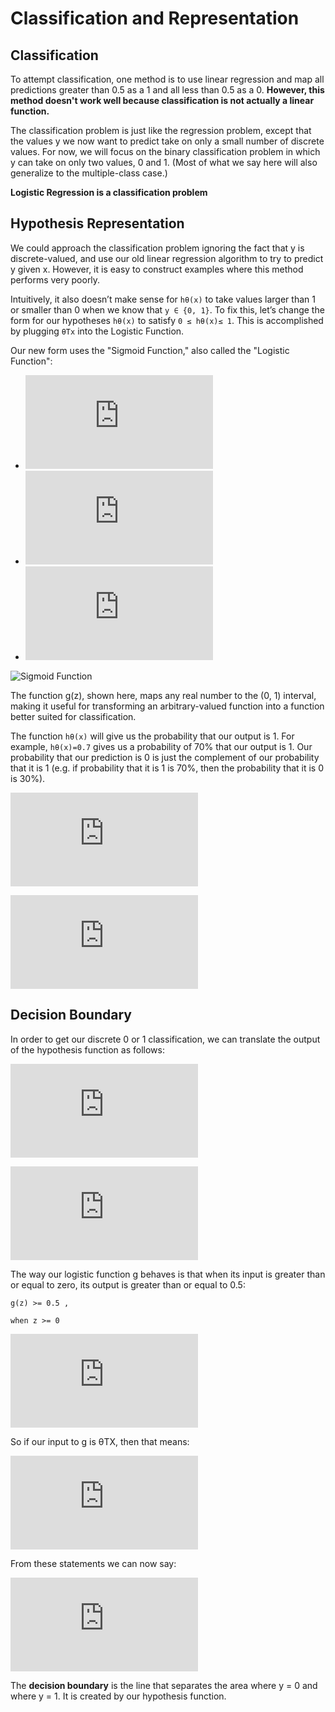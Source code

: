 # Classification and Representation

## Classification

To attempt classification, one method is to use linear regression and map all predictions greater than 0.5 as a 1 and all less than 0.5 as a 0. __However, this method doesn't work well because classification is not actually a linear function.__

The classification problem is just like the regression problem, except that the values y we now want to predict take on only a small number of discrete values. For now, we will focus on the binary classification problem in which y can take on only two values, 0 and 1. (Most of what we say here will also generalize to the multiple-class case.)

__Logistic Regression is a classification problem__

## Hypothesis Representation

We could approach the classification problem ignoring the fact that y is discrete-valued, and use our old linear regression algorithm to try to predict y given x. However, it is easy to construct examples where this method performs very poorly.

Intuitively, it also doesn’t make sense for ```hθ(x)``` to take values larger than 1 or smaller than 0 when we know that ```y ∈ {0, 1}```. To fix this, let’s change the form for our hypotheses ```hθ(x)``` to satisfy ```0 ≤ hθ(x)≤ 1```. This is accomplished by plugging ```θTx``` into the Logistic Function.

Our new form uses the "Sigmoid Function," also called the "Logistic Function":

- ![Function](http://www.sciweavers.org/tex2img.php?eq=h_%5Ctheta%20%28x%29%20%3D%20g%20%28%20%5Ctheta%5ET%20x%20%29%20%20&bc=White&fc=Black&im=jpg&fs=12&ff=txfonts&edit=0)
- ![](http://www.sciweavers.org/tex2img.php?eq=z%20%3D%20%5Ctheta%5ET%20x&bc=White&fc=Black&im=jpg&fs=12&ff=txfonts&edit=0)
- ![](http://www.sciweavers.org/tex2img.php?eq=g%28z%29%20%3D%20%5Cdfrac%7B1%7D%7B1%20%2B%20e%5E%7B-z%7D%7D&bc=White&fc=Black&im=jpg&fs=12&ff=txfonts&edit=0)

![Sigmoid Function ](https://d3c33hcgiwev3.cloudfront.net/imageAssetProxy.v1/1WFqZHntEead-BJkoDOYOw_2413fbec8ff9fa1f19aaf78265b8a33b_Logistic_function.png?expiry=1485907200000&hmac=PhsS3S6irXMx0-d9DbhP0Vgp_z5KJNf6wDEh6l-lVoE)

The function g(z), shown here, maps any real number to the (0, 1) interval, making it useful for transforming an arbitrary-valued function into a function better suited for classification.

The function ```hθ(x)``` will give us the probability that our output is 1. For example, ```hθ(x)=0.7``` gives us a probability of 70% that our output is 1. Our probability that our prediction is 0 is just the complement of our probability that it is 1 (e.g. if probability that it is 1 is 70%, then the probability that it is 0 is 30%).

![](http://www.sciweavers.org/tex2img.php?eq=h_%5Ctheta%28x%29%20%3D%20P%28y%3D1%20%7C%20x%20%3B%20%5Ctheta%29%20%3D%201%20-%20P%28y%3D0%20%7C%20x%20%3B%20%5Ctheta%29%20&bc=White&fc=Black&im=jpg&fs=12&ff=txfonts&edit=0)

![](http://www.sciweavers.org/tex2img.php?eq=P%28y%20%3D%200%20%7C%20x%3B%5Ctheta%29%20%2B%20P%28y%20%3D%201%20%7C%20x%20%3B%20%5Ctheta%29%20%3D%201&bc=White&fc=Black&im=jpg&fs=12&ff=txfonts&edit=0)


## Decision Boundary

In order to get our discrete 0 or 1 classification, we can translate the output of the hypothesis function as follows:

![](http://www.sciweavers.org/tex2img.php?eq=h_%5Ctheta%28x%29%20%5Cgeq%200.5%20%5Crightarrow%20y%20%3D%201%20%0A&bc=White&fc=Black&im=jpg&fs=12&ff=txfonts&edit=0)

![](http://www.sciweavers.org/tex2img.php?eq=h_%5Ctheta%28x%29%20%3C%200.5%20%5Crightarrow%20y%20%3D%200%20&bc=White&fc=Black&im=jpg&fs=12&ff=txfonts&edit=0)

The way our logistic function g behaves is that when its input is greater than or equal to zero, its output is greater than or equal to 0.5:

```
g(z) >= 0.5 ,

when z >= 0
```

![](http://www.sciweavers.org/tex2img.php?eq=%0Az%3D0%2C%20e%5E%7B0%7D%3D1%20%5CRightarrow%20g%28z%29%3D1%2F2%0A%0Az%20%5Cto%20%5Cinfty%2C%20e%5E%7B-%5Cinfty%7D%20%5Cto%200%20%5CRightarrow%20g%28z%29%3D1%20%0A%0A%20z%20%5Cto%20-%5Cinfty%2C%20e%5E%7B%5Cinfty%7D%5Cto%20%5Cinfty%20%5CRightarrow%20g%28z%29%3D0%20&bc=White&fc=Black&im=jpg&fs=12&ff=txfonts&edit=0)

So if our input to g is θTX, then that means:

![](http://www.sciweavers.org/tex2img.php?eq=%26%20h_%5Ctheta%28x%29%20%3D%20g%28%5Ctheta%5ET%20x%29%20%5Cgeq%200.5%20%5Cnewline%26%20when%20%5C%3B%20%5Ctheta%5ET%20x%20%5Cgeq%200%5Cend%7Balign%2A%7D&bc=White&fc=Black&im=jpg&fs=12&ff=txfonts&edit=0)

From these statements we can now say:

![](http://www.sciweavers.org/tex2img.php?eq=%0A%5Ctheta%5ET%20x%20%5Cgeq%200%20%5CRightarrow%20y%20%3D%201%20%0A%0A%5Ctheta%5ET%20x%20%3C%200%20%5CRightarrow%20y%20%3D%200&bc=White&fc=Black&im=jpg&fs=12&ff=txfonts&edit=0)


The __decision boundary__ is the line that separates the area where y = 0 and where y = 1. It is created by our hypothesis function.
